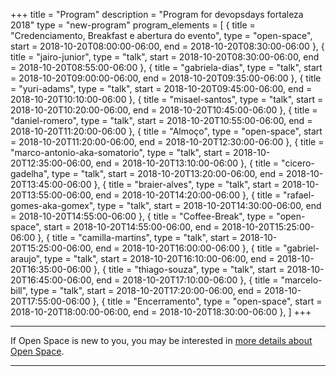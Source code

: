 +++
title = "Program"
description = "Program for devopsdays fortaleza 2018"
type = "new-program"
program_elements = [
    { title = "Credenciamento, Breakfast e abertura do evento", type = "open-space", start = 2018-10-20T08:00:00-06:00, end = 2018-10-20T08:30:00-06:00 },
    { title = "jairo-junior", type = "talk", start = 2018-10-20T08:30:00-06:00, end = 2018-10-20T08:55:00-06:00 },
    { title = "gabriela-dias", type = "talk", start = 2018-10-20T09:00:00-06:00, end = 2018-10-20T09:35:00-06:00 },
    { title = "yuri-adams", type = "talk", start = 2018-10-20T09:45:00-06:00, end = 2018-10-20T10:10:00-06:00 },
    { title = "misael-santos", type = "talk", start = 2018-10-20T10:20:00-06:00, end = 2018-10-20T10:45:00-06:00 },
    { title = "daniel-romero", type = "talk", start = 2018-10-20T10:55:00-06:00, end = 2018-10-20T11:20:00-06:00 },
    { title = "Almoço", type = "open-space", start = 2018-10-20T11:20:00-06:00, end = 2018-10-20T12:30:00-06:00 },
    { title = "marco-antonio-aka-somatorio", type = "talk", start = 2018-10-20T12:35:00-06:00, end = 2018-10-20T13:10:00-06:00 },
    { title = "cicero-gadelha", type = "talk", start = 2018-10-20T13:20:00-06:00, end = 2018-10-20T13:45:00-06:00 },
    { title = "braier-alves", type = "talk", start = 2018-10-20T13:55:00-06:00, end = 2018-10-20T14:20:00-06:00 },
    { title = "rafael-gomes-aka-gomex", type = "talk", start = 2018-10-20T14:30:00-06:00, end = 2018-10-20T14:55:00-06:00 },
    { title = "Coffee-Break", type = "open-space", start = 2018-10-20T14:55:00-06:00, end = 2018-10-20T15:25:00-06:00 },
    { title = "camilla-martins", type = "talk", start = 2018-10-20T15:25:00-06:00, end = 2018-10-20T16:00:00-06:00 },
    { title = "gabriel-araujo", type = "talk", start = 2018-10-20T16:10:00-06:00, end = 2018-10-20T16:35:00-06:00 },
    { title = "thiago-souza", type = "talk", start = 2018-10-20T16:45:00-06:00, end = 2018-10-20T17:10:00-06:00 },
    { title = "marcelo-bill", type = "talk", start = 2018-10-20T17:20:00-06:00, end = 2018-10-20T17:55:00-06:00 },
    { title = "Encerramento", type = "open-space", start = 2018-10-20T18:00:00-06:00, end = 2018-10-20T18:30:00-06:00 },
]
+++
<div class = "row">
  <div class = "col">
    <hr />
    If Open Space is new to you, you may be interested in <a href="/pages/open-space-format">more details about Open Space</a>.
    <hr />
  </div>
</div>
